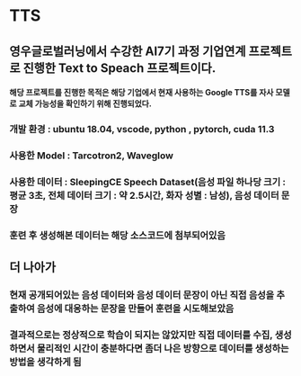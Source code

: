# TTS

## 영우글로벌러닝에서 수강한 AI7기 과정 기업연계 프로젝트로 진행한 Text to Speach 프로젝트이다.
#### 해당 프로젝트를 진행한 목적은 해당 기업에서 현재 사용하는 Google TTS를 자사 모델로 교체 가능성을 확인하기 위해 진행되었다.


### 개발 환경 : ubuntu 18.04, vscode, python , pytorch, cuda 11.3
### 사용한 Model : Tarcotron2, Waveglow
### 사용한 데이터 : SleepingCE Speech Dataset(음성 파일 하나당 크기 : 평균 3초, 전체 데이터 크기 : 약 2.5시간, 화자 성별 : 남성), 음성 데이터 문장

### 훈련 후 생성해본 데이터는 해당 소스코드에 첨부되어있음

## 더 나아가
### 현재 공개되어있는 음성 데이터와 음성 데이터 문장이 아닌 직접 음성을 추출하여 음성에 대응하는 문장을 만들어 훈련을 시도해보았음
### 결과적으로는 정상적으로 학습이 되지는 않았지만 직접 데이터를 수집, 생성하면서 물리적인 시간이 충분하다면 좀더 나은 방향으로 데이터를 생성하는 방법을 생각하게 됨
